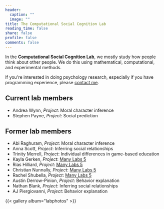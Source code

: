 ```yaml
---
header:
  caption: ""
  image: ""
title: The Computational Social Cognition Lab
reading_time: false
share: false
profile: false
comments: false
---
```


In the **Computational Social Cognition Lab**, we mostly study how people think about other people. We do this using mathematical, computational, and experimental methods.

If you're interested in doing psychology research, especially if you have programming experience, please [contact me](mailto:jern@rose-hulman.edu).

## Current lab members

* Andrea Wynn, *Project*: Moral character inference
* Stephen Payne, *Project*: Social prediction

## Former lab members

* Abi Raghuram, *Project*: Moral character inference
* Anna Scott, *Project*: Inferring social relationships
* Trinity Merrell, *Project*: Individual differences in game-based education
* Kayla Gerken, *Project*: [Many Labs 5](https://doi.org/10.1177%2F2515245918785165)
* Rias Hilliard, *Project*: [Many Labs 5](https://doi.org/10.1177%2F2515245918785165)
* Christian Nunnally, *Project*: [Many Labs 5](https://doi.org/10.1177%2F2515245918785165)
* Rachel Shubella, *Project*: [Many Labs 5](https://doi.org/10.1177%2F2515245918785165)
* Austin Derrow-Pinion, *Project*: Behavior explanation
* Nathan Blank, *Project*: Inferring social relationships
* AJ Piergiovanni, *Project*: Behavior explanation

{{< gallery album="labphotos" >}}
